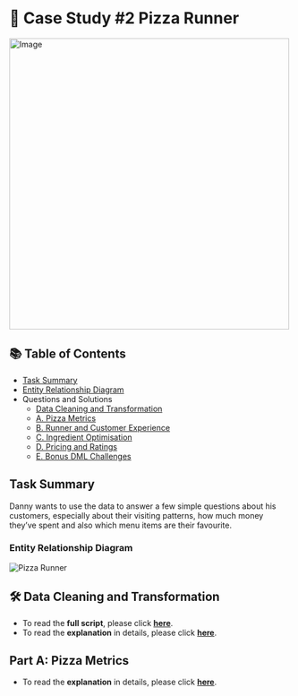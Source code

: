 # 🍕 Case Study #2 Pizza Runner

<img src="https://github.com/user-attachments/assets/c3bf086f-7b94-4286-976a-f4f7eb8dce8c" alt="Image" width="500" height="520">

## 📚 Table of Contents
- [Task Summary](#task-summary)
- [Entity Relationship Diagram](#entity-relationship-diagram)
- Questions and Solutions
	- [Data Cleaning and Transformation](#data-cleaning-and-transformation)
	-  [A. Pizza Metrics](#part-a:-pizza-metrics)
	-  [B. Runner and Customer Experience](#runner-and-customer-experience)
	-  [C. Ingredient Optimisation](#ingredient-optimisation)
	-  [D. Pricing and Ratings](#pricing-and-ratings)
	-  [E. Bonus DML Challenges](#bonus-dml-challenges)

## Task Summary
Danny wants to use the data to answer a few simple questions about his customers, especially about their visiting patterns, how much money they’ve spent and also which menu items are their favourite.

### Entity Relationship Diagram

![Pizza Runner](https://github.com/katiehuangx/8-Week-SQL-Challenge/assets/81607668/78099a4e-4d0e-421f-a560-b72e4321f530)

## 🛠️ Data Cleaning and Transformation

- To read the **full script**, please click **[here](https://github.com/nacht29/8-Week-SQL-Challenge/blob/main/pizza_runner/data-cleaning/cleaning.sql)**.
- To read the **explanation** in details, please click **[here](https://github.com/nacht29/8-Week-SQL-Challenge/blob/main/pizza_runner/data-cleaning/README.md)**.

## Part A: Pizza Metrics

- To read the **explanation** in details, please click **[here](https://github.com/nacht29/8-Week-SQL-Challenge/tree/main/pizza_runner/Part%20A%3A%20Pizza%20Metrics)**.


